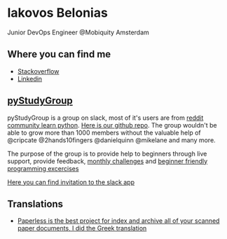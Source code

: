 # Iakovos Belonias

Junior DevOps Engineer @Mobiquity Amsterdam

## Where you can find me

* [Stackoverflow](https://stackoverflow.com/users/6046943/iakovos-belonias)
* [Linkedin](https://www.linkedin.com/in/belonias)


## [pyStudyGroup](https://pystudygroup.com)

pyStudyGroup is a group on slack, most of it's users are from [reddit community learn python](https://reddit.com/r/learnpython). [Here is our github repo](https://github.com/py-study-group). The group wouldn't be able to grow more than 1000 members without the valuable help of @cripcate @2hands10fingers @danielquinn @mikelane and many more.

The purpose of the group is to provide help to beginners through live support, provide feedback, [monthly challenges](https://github.com/py-study-group/challenges) and [beginner friendly programming excercises](https://github.com/py-study-group/beginner-friendly-programming-exercises)

[Here you can find invitation to the slack app](https://pystudygroup.herokuapp.com/)

## Translations

* [Paperless is the best project for index and archive all of your scanned paper documents, I did the Greek translation](https://github.com/the-paperless-project/paperless/blob/master/README-el.md)
